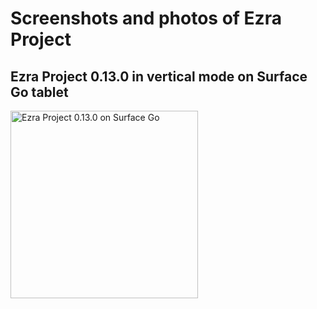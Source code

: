 # Screenshots and photos of Ezra Project

## Ezra Project 0.13.0 in vertical mode on Surface Go tablet

<img src="https://raw.githubusercontent.com/tobias-klein/ezra-project/master/screenshots/ezra_project_0_13_0_surface_go.jpg" alt="Ezra Project 0.13.0 on Surface Go" width="300"/>
